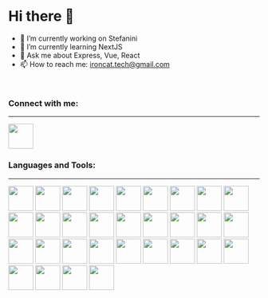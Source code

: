# Hi there 👋

- 🔭 I’m currently working on Stefanini
- 🌱 I’m currently learning NextJS
- 💬 Ask me about Express, Vue, React
- 📫 How to reach me: ironcat.tech@gmail.com

<br>
<h3>Connect with me:</h3>
<hr>

<a href="https://www.linkedin.com/in/cralarcont/" target="_blank">
<img src="https://cdn.jsdelivr.net/gh/devicons/devicon/icons/linkedin/linkedin-original.svg" width="50" />
</a>

<br>
<h3>Languages and Tools:</h3>
<hr>

<div>
<img src="https://cdn.jsdelivr.net/gh/devicons/devicon/icons/git/git-plain-wordmark.svg" width="50" />
<img src="https://cdn.jsdelivr.net/gh/devicons/devicon/icons/javascript/javascript-original.svg" width="50" />
<img src="https://cdn.jsdelivr.net/gh/devicons/devicon/icons/typescript/typescript-original.svg" width="50" />
<img src="https://cdn.jsdelivr.net/gh/devicons/devicon/icons/python/python-original-wordmark.svg" width="50" />
<img src="https://cdn.jsdelivr.net/gh/devicons/devicon/icons/nodejs/nodejs-plain-wordmark.svg" width="50" />
<img src="https://cdn.jsdelivr.net/gh/devicons/devicon/icons/express/express-original-wordmark.svg" width="50" />
<img src="https://cdn.jsdelivr.net/gh/devicons/devicon/icons/jest/jest-plain.svg" width="50" />
<img src="https://cdn.jsdelivr.net/gh/devicons/devicon/icons/mongodb/mongodb-plain-wordmark.svg" width="50" />
<img src="https://cdn.jsdelivr.net/gh/devicons/devicon/icons/firebase/firebase-plain-wordmark.svg" width="50" />
<img src="https://cdn.jsdelivr.net/gh/devicons/devicon/icons/mysql/mysql-original-wordmark.svg" width="50" />
<img src="https://cdn.jsdelivr.net/gh/devicons/devicon/icons/sqlite/sqlite-original-wordmark.svg" width="50" />
<img src="https://cdn.jsdelivr.net/gh/devicons/devicon/icons/postgresql/postgresql-original-wordmark.svg" width="50" />
<img src="https://cdn.jsdelivr.net/gh/devicons/devicon/icons/socketio/socketio-original-wordmark.svg" width="50" />
<img src="https://cdn.jsdelivr.net/gh/devicons/devicon/icons/html5/html5-plain-wordmark.svg" width="50" />
<img src="https://cdn.jsdelivr.net/gh/devicons/devicon/icons/handlebars/handlebars-original-wordmark.svg" width="50" />
<img src="https://cdn.jsdelivr.net/gh/devicons/devicon/icons/markdown/markdown-original.svg" width="50" />
<img src="https://cdn.jsdelivr.net/gh/devicons/devicon/icons/sass/sass-original.svg" width="50" />
<img src="https://cdn.jsdelivr.net/gh/devicons/devicon/icons/bootstrap/bootstrap-original-wordmark.svg" width="50" />
<img src="https://cdn.jsdelivr.net/gh/devicons/devicon/icons/tailwindcss/tailwindcss-original-wordmark.svg" width="50" />
<img src="https://cdn.jsdelivr.net/gh/devicons/devicon/icons/react/react-original.svg" width="50" />
<img src="https://cdn.jsdelivr.net/gh/devicons/devicon/icons/nextjs/nextjs-original-wordmark.svg" width="50" />
<img src="https://cdn.jsdelivr.net/gh/devicons/devicon/icons/redux/redux-original.svg" width="50" />
<img src="https://cdn.jsdelivr.net/gh/devicons/devicon/icons/vuejs/vuejs-original.svg" width="50" />
<img src="https://cdn.jsdelivr.net/gh/devicons/devicon/icons/vuetify/vuetify-original.svg" width="50" />
<img src="https://cdn.jsdelivr.net/gh/devicons/devicon/icons/angularjs/angularjs-plain.svg" width="50" />
<img src="https://cdn.jsdelivr.net/gh/devicons/devicon/icons/linux/linux-original.svg" width="50" />
<img src="https://cdn.jsdelivr.net/gh/devicons/devicon/icons/nginx/nginx-original.svg" width="50" />
<img src="https://cdn.jsdelivr.net/gh/devicons/devicon/icons/jenkins/jenkins-original.svg" width="50" />
<img src="https://cdn.jsdelivr.net/gh/devicons/devicon/icons/jira/jira-original-wordmark.svg" width="50" />
<img src="https://cdn.jsdelivr.net/gh/devicons/devicon/icons/confluence/confluence-original-wordmark.svg" width="50" />
<img src="https://cdn.jsdelivr.net/gh/devicons/devicon/icons/slack/slack-original-wordmark.svg" width="50" />
</div>
